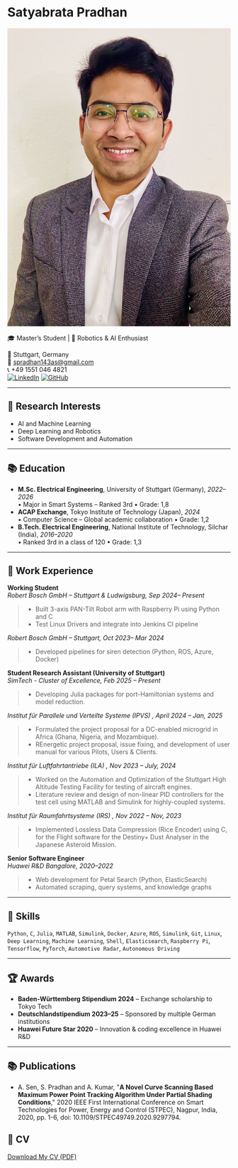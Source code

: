 # Satyabrata Pradhan
![That's Me](assets/mypic.jpg)

🎓 Master’s Student | 🤖 Robotics & AI Enthusiast

📍 Stuttgart, Germany  
📧 spradhan143as@gmail.com  
📞 +49 1551 046 4821  
[![LinkedIn](https://img.shields.io/badge/LinkedIn-blue?logo=linkedin)](https://www.linkedin.com/in/satyabrata-pradhan-00a6b916b/)
[![GitHub](https://img.shields.io/badge/GitHub-black?logo=github)](https://github.com/Satya1998-debug)

---

## 🔬 Research Interests
- AI and Machine Learning
- Deep Learning and Robotics
- Software Development and Automation

---

## 📚 Education
- **M.Sc. Electrical Engineering**, University of Stuttgart (Germany), *2022–2026*  
  • Major in Smart Systems – Ranked 3rd
  • Grade: 1,8
- **ACAP Exchange**, Tokyo Institute of Technology (Japan), *2024*  
  • Computer Science – Global academic collaboration
  • Grade: 1,2
- **B.Tech. Electrical Engineering**, National Institute of Technology, Silchar (India), *2016–2020*  
  • Ranked 3rd in a class of 120
  • Grade: 1,3

---

## 💼 Work Experience

**Working Student**  
*Robert Bosch GmbH – Stuttgart & Ludwigsburg, Sep 2024– Present*  
> - Built 3-axis PAN-Tilt Robot arm with Raspberry Pi using Python and C
> - Test Linux Drivers and integrate into Jenkins CI pipeline

*Robert Bosch GmbH – Stuttgart, Oct 2023– Mar 2024*  
> - Developed pipelines for siren detection (Python, ROS, Azure, Docker)

**Student Research Assistant (University of Stuttgart)**  
*SimTech - Cluster of Excellence, Feb 2025 – Present*  
> - Developing Julia packages for port-Hamiltonian systems and model reduction.

*Institut für Parallele und Verteilte Systeme (IPVS) , April 2024 – Jan, 2025*  
> - Formulated the project proposal for a DC-enabled microgrid in Africa (Ghana, Nigeria, and Mozambique).
> - REnergetic project proposal, issue fixing, and development of user manual for various Pilots, Users & Clients.

*Institut für Luftfahrtantriebe (ILA) , Nov 2023 – July, 2024*  
> - Worked on the Automation and Optimization of the Stuttgart High Altitude Testing Facility for testing of aircraft engines.
> - Literature review and design of non-linear PID controllers for the test cell using MATLAB and Simulink for highly-coupled systems.

*Institut für Raumfahrtsysteme (IRS) , Nov 2022 – Nov, 2023*
> - Implemented Lossless Data Compression (Rice Encoder) using C, for the Flight software for the Destiny+ Dust Analyser in the Japanese Asteroid Mission.

**Senior Software Engineer**  
*Huawei R&D Bangalore, 2020–2022*  
> - Web development for Petal Search (Python, ElasticSearch)  
> - Automated scraping, query systems, and knowledge graphs

---

## 🧠 Skills
`Python`, `C`, `Julia`, `MATLAB`, `Simulink`, `Docker`, `Azure`, `ROS`, `Simulink`, `Git`, `Linux`, `Deep Learning`, `Machine Learning`, `Shell`, `Elasticsearch`, `Raspberry Pi`, `Tensorflow`, `PyTorch`, `Automotive Radar`, `Autonomous Driving`

---

## 🏆 Awards
- **Baden-Württemberg Stipendium 2024** – Exchange scholarship to Tokyo Tech  
- **Deutschlandstipendium 2023–25** – Sponsored by multiple German institutions  
- **Huawei Future Star 2020** – Innovation & coding excellence in Huawei R&D  

---

## 📚 Publications
- A. Sen, S. Pradhan and A. Kumar, "**A Novel Curve Scanning Based Maximum Power Point Tracking Algorithm Under Partial Shading Conditions**," 2020 IEEE First International Conference on Smart Technologies for Power, Energy and Control (STPEC), Nagpur, India, 2020, pp. 1-6, doi: 10.1109/STPEC49749.2020.9297794.

## 📄 CV
[Download My CV (PDF)](assets/CV_satya_25_merged.pdf)
